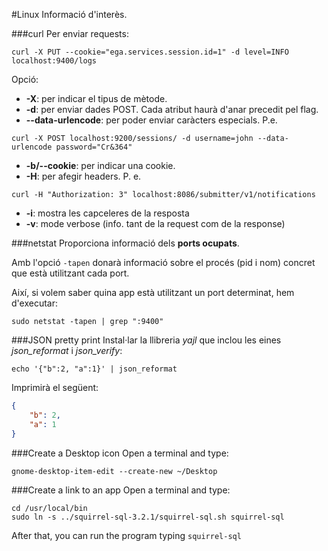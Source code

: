 #Linux
Informació d'interès.

###curl
Per enviar requests:
```
curl -X PUT --cookie="ega.services.session.id=1" -d level=INFO localhost:9400/logs
```
Opció:
- **-X**: per indicar el tipus de mètode.
- **-d**: per enviar dades POST. Cada atribut haurà d'anar precedit pel flag.
- **--data-urlencode**: per poder enviar caràcters especials. P.e. 
```
curl -X POST localhost:9200/sessions/ -d username=john --data-urlencode password="Cr&364"

```
- **-b/--cookie**: per indicar una cookie.
- **-H**: per afegir headers. P. e. 
```
curl -H "Authorization: 3" localhost:8086/submitter/v1/notifications
```
- **-i**: mostra les capceleres de la resposta
- **-v**: mode verbose (info. tant de la request com de la response)


###netstat
Proporciona informació dels **ports ocupats**.

Amb l'opció <code>-tapen</code> donarà informació sobre el procés (pid i nom) concret que està utilitzant cada port.

Així, si volem saber quina app està utilitzant un port determinat, hem d'executar:
```
sudo netstat -tapen | grep ":9400"
```

###JSON pretty print
Instal·lar la llibreria *yajl* que inclou les eines *json_reformat* i *json_verify*:
```
echo '{"b":2, "a":1}' | json_reformat
```
Imprimirà el següent:
```json
{
    "b": 2,
    "a": 1
}
```

###Create a Desktop icon
Open a terminal and type:
```
gnome-desktop-item-edit --create-new ~/Desktop
```

###Create a link to an app
Open a terminal and type:
```
cd /usr/local/bin
sudo ln -s ../squirrel-sql-3.2.1/squirrel-sql.sh squirrel-sql
```
After that, you can run the program typing <code>squirrel-sql</code>

